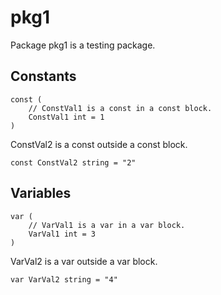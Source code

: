 # pkg1

Package pkg1 is a testing package.

## Constants

```golang
const (
    // ConstVal1 is a const in a const block.
    ConstVal1 int = 1
)
```

ConstVal2 is a const outside a const block.

```golang
const ConstVal2 string = "2"
```

## Variables

```golang
var (
    // VarVal1 is a var in a var block.
    VarVal1 int = 3
)
```

VarVal2 is a var outside a var block.

```golang
var VarVal2 string = "4"
```
